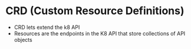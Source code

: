 # CRD (Custom Resource Definitions)

- CRD lets extend the k8 API
- Resources are the endpoints in the K8 API that store collections of API objects